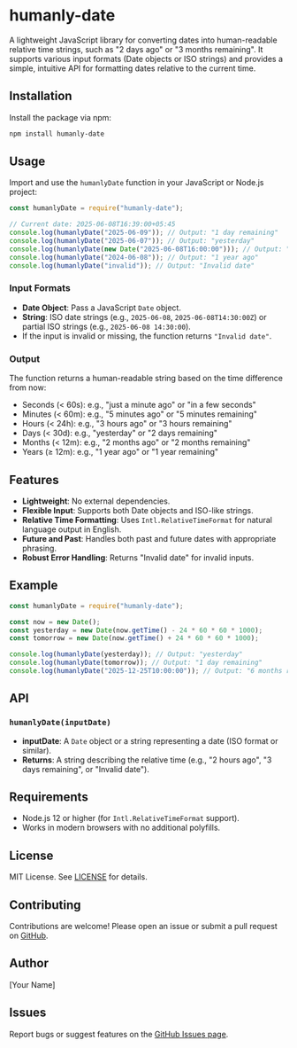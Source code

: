 # humanly-date

A lightweight JavaScript library for converting dates into human-readable relative time strings, such as "2 days ago" or "3 months remaining". It supports various input formats (Date objects or ISO strings) and provides a simple, intuitive API for formatting dates relative to the current time.

## Installation

Install the package via npm:

```bash
npm install humanly-date
```

## Usage

Import and use the `humanlyDate` function in your JavaScript or Node.js project:

```javascript
const humanlyDate = require("humanly-date");

// Current date: 2025-06-08T16:39:00+05:45
console.log(humanlyDate("2025-06-09")); // Output: "1 day remaining"
console.log(humanlyDate("2025-06-07")); // Output: "yesterday"
console.log(humanlyDate(new Date("2025-06-08T16:00:00"))); // Output: "39 minutes ago"
console.log(humanlyDate("2024-06-08")); // Output: "1 year ago"
console.log(humanlyDate("invalid")); // Output: "Invalid date"
```

### Input Formats

- **Date Object**: Pass a JavaScript `Date` object.
- **String**: ISO date strings (e.g., `2025-06-08`, `2025-06-08T14:30:00Z`) or partial ISO strings (e.g., `2025-06-08 14:30:00`).
- If the input is invalid or missing, the function returns `"Invalid date"`.

### Output

The function returns a human-readable string based on the time difference from now:

- Seconds (< 60s): e.g., "just a minute ago" or "in a few seconds"
- Minutes (< 60m): e.g., "5 minutes ago" or "5 minutes remaining"
- Hours (< 24h): e.g., "3 hours ago" or "3 hours remaining"
- Days (< 30d): e.g., "yesterday" or "2 days remaining"
- Months (< 12m): e.g., "2 months ago" or "2 months remaining"
- Years (≥ 12m): e.g., "1 year ago" or "1 year remaining"

## Features

- **Lightweight**: No external dependencies.
- **Flexible Input**: Supports both Date objects and ISO-like strings.
- **Relative Time Formatting**: Uses `Intl.RelativeTimeFormat` for natural language output in English.
- **Future and Past**: Handles both past and future dates with appropriate phrasing.
- **Robust Error Handling**: Returns "Invalid date" for invalid inputs.

## Example

```javascript
const humanlyDate = require("humanly-date");

const now = new Date();
const yesterday = new Date(now.getTime() - 24 * 60 * 60 * 1000);
const tomorrow = new Date(now.getTime() + 24 * 60 * 60 * 1000);

console.log(humanlyDate(yesterday)); // Output: "yesterday"
console.log(humanlyDate(tomorrow)); // Output: "1 day remaining"
console.log(humanlyDate("2025-12-25T10:00:00")); // Output: "6 months remaining"
```

## API

### `humanlyDate(inputDate)`

- **inputDate**: A `Date` object or a string representing a date (ISO format or similar).
- **Returns**: A string describing the relative time (e.g., "2 hours ago", "3 days remaining", or "Invalid date").

## Requirements

- Node.js 12 or higher (for `Intl.RelativeTimeFormat` support).
- Works in modern browsers with no additional polyfills.

## License

MIT License. See [LICENSE](LICENSE) for details.

## Contributing

Contributions are welcome! Please open an issue or submit a pull request on [GitHub](https://github.com/username/humanly-date).

## Author

[Your Name]

## Issues

Report bugs or suggest features on the [GitHub Issues page](https://github.com/username/humanly-date/issues).
